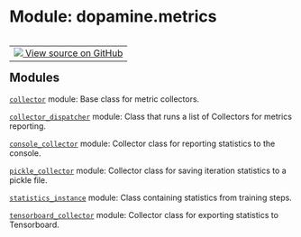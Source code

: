<div itemscope itemtype="http://developers.google.com/ReferenceObject">
<meta itemprop="name" content="dopamine.metrics" />
<meta itemprop="path" content="Stable" />
</div>

# Module: dopamine.metrics

<!-- Insert buttons and diff -->

<table class="tfo-notebook-buttons tfo-api nocontent" align="left">
<td>
  <a target="_blank" href="https://github.com/google/dopamine/tree/master/dopamine/metrics/__init__.py">
    <img src="https://www.tensorflow.org/images/GitHub-Mark-32px.png" />
    View source on GitHub
  </a>
</td>
</table>







## Modules

[`collector`](../dopamine/metrics/collector.md) module: Base class for metric collectors.

[`collector_dispatcher`](../dopamine/metrics/collector_dispatcher.md) module: Class that runs a list of Collectors for metrics reporting.

[`console_collector`](../dopamine/metrics/console_collector.md) module: Collector class for reporting statistics to the console.

[`pickle_collector`](../dopamine/metrics/pickle_collector.md) module: Collector class for saving iteration statistics to a pickle file.

[`statistics_instance`](../dopamine/metrics/statistics_instance.md) module: Class containing statistics from training steps.

[`tensorboard_collector`](../dopamine/metrics/tensorboard_collector.md) module: Collector class for exporting statistics to Tensorboard.

